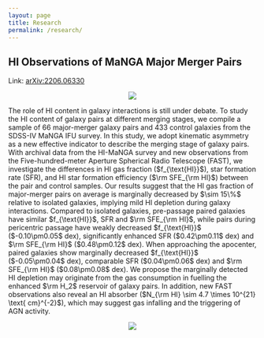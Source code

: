 ```yaml
---
layout: page
title: Research
permalink: /research/
---
```

## HI Observations of MaNGA Major Merger Pairs

Link: [arXiv:2206.06330](https://arxiv.org/abs/2206.06330)

<figure>
<p align="center">
<img src="https://qz-yu.github.io/images/optical_image_hi_spec.png" >
</p>
</figure>
The role of HI content in galaxy interactions is still under debate. To study the HI content of galaxy pairs at different merging stages, we compile a sample of 66 major-merger galaxy pairs and 433 control galaxies from the SDSS-IV MaNGA IFU survey. In this study, we adopt kinematic asymmetry as a new effective indicator to describe the merging stage of galaxy pairs. With archival data from the HI-MaNGA survey and new observations from the Five-hundred-meter Aperture Spherical Radio Telescope (FAST), we investigate the differences in HI gas fraction ($f_{\text{HI}}$), star formation rate (SFR), and HI star formation efficiency ($\rm SFE_{\rm HI}$) between the pair and control samples. Our results suggest that the HI gas fraction of major-merger pairs on average is marginally decreased by $\sim 15\%$ relative to isolated galaxies, implying mild HI depletion during galaxy interactions. Compared to isolated galaxies, pre-passage paired galaxies have similar $f_{\text{HI}}$, SFR and $\rm SFE_{\rm HI}$, while pairs during pericentric passage have weakly decreased $f_{\text{HI}}$ ($-0.10\pm0.05$ dex), significantly enhanced SFR ($0.42\pm0.11$ dex) and $\rm SFE_{\rm HI}$ ($0.48\pm0.12$ dex). When approaching the apocenter, paired galaxies show marginally decreased $f_{\text{HI}}$ ($-0.05\pm0.04$ dex), comparable SFR ($0.04\pm0.06$ dex) and $\rm SFE_{\rm HI}$ ($0.08\pm0.08$ dex). We propose the marginally detected HI depletion may originate from the gas consumption in fuelling the enhanced $\rm H_2$ reservoir of galaxy pairs. In addition, new FAST observations also reveal an HI absorber ($N_{\rm HI} \sim 4.7 \times 10^{21} \text{ cm}^{-2}$), which may suggest gas infalling and the triggering of AGN activity.
<figure>
<p align="center">
<img src="https://qz-yu.github.io/images/major_pair_dlt_properties_vs_stages_comp_new.png" >
</p>
</figure>
